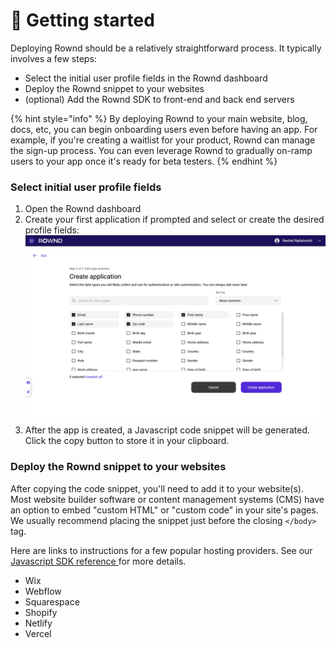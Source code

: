 # 🚀 Getting started

Deploying Rownd should be a relatively straightforward process. It typically involves a few steps:

* Select the initial user profile fields in the Rownd dashboard
* Deploy the Rownd snippet to your websites
* (optional) Add the Rownd SDK to front-end and back end servers

{% hint style="info" %}
By deploying Rownd to your main website, blog, docs, etc, you can begin onboarding users even before having an app. For example, if you're creating a waitlist for your product, Rownd can manage the sign-up process. You can even leverage Rownd to gradually on-ramp users to your app once it's ready for beta testers.
{% endhint %}

### Select initial user profile fields

1. Open the Rownd dashboard
2. Create your first application if prompted and select or create the desired profile fields:\
   ![](../.gitbook/assets/image.png)
3. After the app is created, a Javascript code snippet will be generated. Click the copy button to store it in your clipboard.

### Deploy the Rownd snippet to your websites

After copying the code snippet, you'll need to add it to your website(s). Most website builder software or content management systems (CMS) have an option to embed "custom HTML" or "custom code" in your site's pages. We usually recommend placing the snippet just before the closing `</body>` tag.

Here are links to instructions for a few popular hosting providers. See our [Javascript SDK reference ](../sdk-reference/web/javascript-browser.md)for more details.

* Wix
* Webflow
* Squarespace
* Shopify
* Netlify
* Vercel

